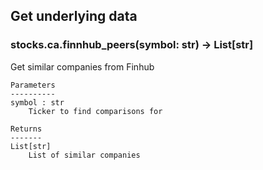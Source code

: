 ## Get underlying data 
### stocks.ca.finnhub_peers(symbol: str) -> List[str]

Get similar companies from Finhub

    Parameters
    ----------
    symbol : str
        Ticker to find comparisons for

    Returns
    -------
    List[str]
        List of similar companies
